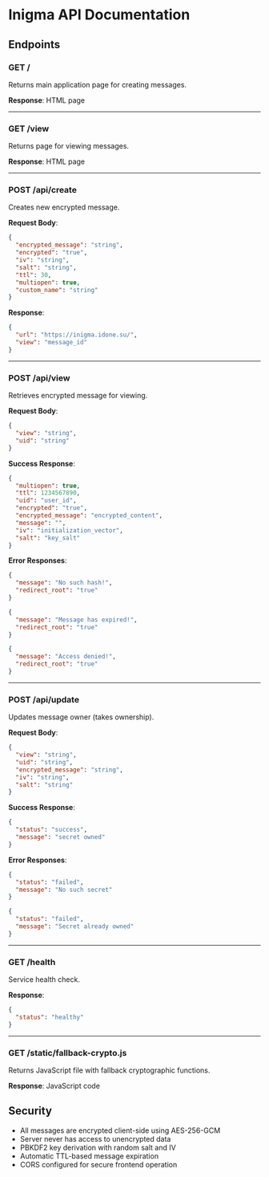 # Inigma API Documentation

## Endpoints

### GET /

Returns main application page for creating messages.

**Response**: HTML page

---

### GET /view

Returns page for viewing messages.

**Response**: HTML page

---

### POST /api/create

Creates new encrypted message.

**Request Body**:
```json
{
  "encrypted_message": "string",
  "encrypted": "true",
  "iv": "string",
  "salt": "string",
  "ttl": 30,
  "multiopen": true,
  "custom_name": "string"
}
```

**Response**:
```json
{
  "url": "https://inigma.idone.su/",
  "view": "message_id"
}
```

---

### POST /api/view

Retrieves encrypted message for viewing.

**Request Body**:
```json
{
  "view": "string",
  "uid": "string"
}
```

**Success Response**:
```json
{
  "multiopen": true,
  "ttl": 1234567890,
  "uid": "user_id",
  "encrypted": "true",
  "encrypted_message": "encrypted_content",
  "message": "",
  "iv": "initialization_vector",
  "salt": "key_salt"
}
```

**Error Responses**:
```json
{
  "message": "No such hash!",
  "redirect_root": "true"
}
```

```json
{
  "message": "Message has expired!",
  "redirect_root": "true"
}
```

```json
{
  "message": "Access denied!",
  "redirect_root": "true"
}
```

---

### POST /api/update

Updates message owner (takes ownership).

**Request Body**:
```json
{
  "view": "string",
  "uid": "string",
  "encrypted_message": "string",
  "iv": "string",
  "salt": "string"
}
```

**Success Response**:
```json
{
  "status": "success",
  "message": "secret owned"
}
```

**Error Responses**:
```json
{
  "status": "failed",
  "message": "No such secret"
}
```

```json
{
  "status": "failed",
  "message": "Secret already owned"
}
```

---

### GET /health

Service health check.

**Response**:
```json
{
  "status": "healthy"
}
```

---

### GET /static/fallback-crypto.js

Returns JavaScript file with fallback cryptographic functions.

**Response**: JavaScript code

## Security

- All messages are encrypted client-side using AES-256-GCM
- Server never has access to unencrypted data
- PBKDF2 key derivation with random salt and IV
- Automatic TTL-based message expiration
- CORS configured for secure frontend operation
